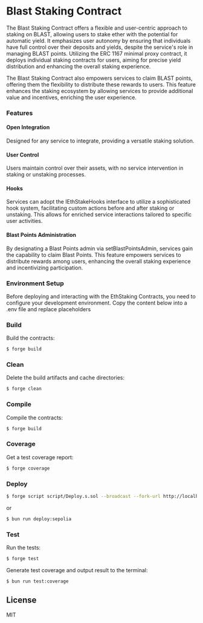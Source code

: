 # Blast Staking Contract

The Blast Staking Contract offers a flexible and user-centric approach to staking on BLAST, allowing users to stake ether with the potential for automatic yield. It emphasizes user autonomy by ensuring that individuals have full control over their deposits and yields, despite the service's role in managing BLAST points. Utilizing the ERC 1167 minimal proxy contract, it deploys individual staking contracts for users, aiming for precise yield distribution and enhancing the overall staking experience.

The Blast Staking Contract also empowers services to claim BLAST points, offering them the flexibility to distribute these rewards to users. This feature enhances the staking ecosystem by allowing services to provide additional value and incentives, enriching the user experience.

### Features

#### Open Integration
Designed for any service to integrate, providing a versatile staking solution.
#### User Control
Users maintain control over their assets, with no service intervention in staking or unstaking processes.
#### Hooks
Services can adopt the IEthStakeHooks interface to utilize a sophisticated hook system, facilitating custom actions before and after staking or unstaking. This allows for enriched service interactions tailored to specific user activities.
#### Blast Points Administration
By designating a Blast Points admin via setBlastPointsAdmin, services gain the capability to claim Blast Points. This feature empowers services to distribute rewards among users, enhancing the overall staking experience and incentivizing participation.


### Environment Setup
Before deploying and interacting with the EthStaking Contracts, you need to configure your development environment. Copy the content below into a .env file and replace placeholders

### Build

Build the contracts:

```sh
$ forge build
```

### Clean

Delete the build artifacts and cache directories:

```sh
$ forge clean
```

### Compile

Compile the contracts:

```sh
$ forge build
```

### Coverage

Get a test coverage report:

```sh
$ forge coverage
```

### Deploy

```sh
$ forge script script/Deploy.s.sol --broadcast --fork-url http://localhost:8545
```

or 

```sh
$ bun run deploy:sepolia
```

### Test

Run the tests:

```sh
$ forge test
```

Generate test coverage and output result to the terminal:

```sh
$ bun run test:coverage
```

## License

MIT
